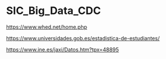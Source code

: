 # SIC_Big_Data_CDC
https://www.whed.net/home.php

https://www.universidades.gob.es/estadistica-de-estudiantes/

https://www.ine.es/jaxi/Datos.htm?tpx=48895
